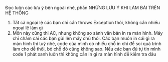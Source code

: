 Đọc luôn các lưu ý bên ngoài nhé, phần NHỮNG LƯU Ý KHI LÀM BÀI TRÊN HỆ THỐNG

1. Tất cả ngoại lệ các bạn chỉ cần throws Exception thôi, không cần nhiều ngoại lệ làm gì
2. Môn này cũng thi AC, nhưng không so sánh văn bản in ra màn hình. Máy chỉ chấm cái các bạn gửi lên máy chủ thôi. Các bạn muốn in cái gì ra màn hình thì tuỳ nhé, code của mình có nhiều chỗ in chỉ để soi quá trình làm cho dễ thôi, bỏ chỗ đó cũng không sao. Nếu các bạn đủ tự tin mình code 1 phát xanh luôn thì không cần in gì ra màn hình để kiểm tra đâu
